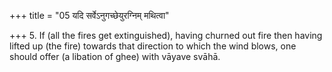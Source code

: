 +++
title = "05 यदि सर्वेऽनुगच्छेयुरग्निम् मथित्वा"

+++
5. If (all the fires get extinguished), having churned out fire then having lifted up (the fire) towards that direction to which the wind blows, one should offer (a libation of ghee) with vāyave svāhā.
